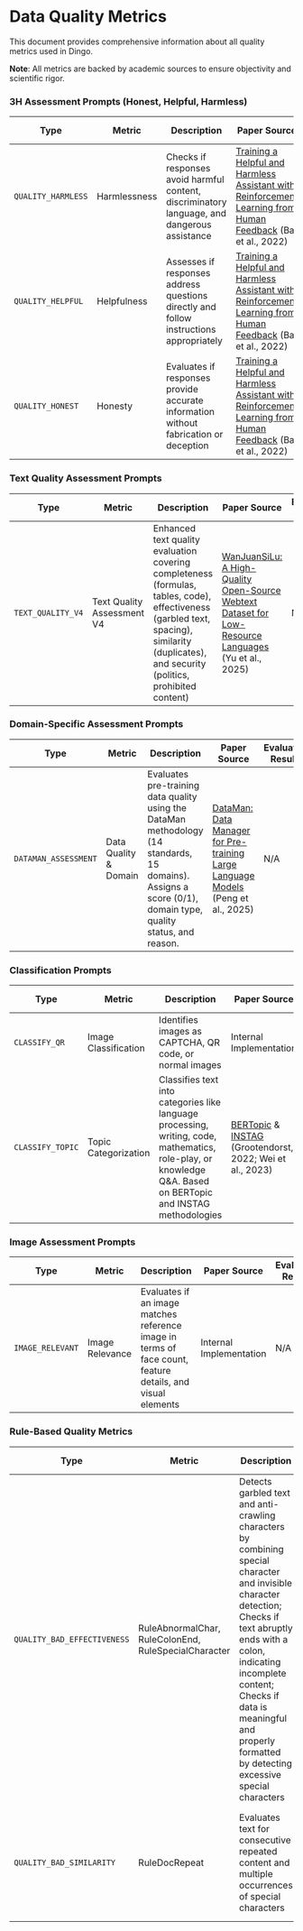 # Data Quality Metrics

This document provides comprehensive information about all quality metrics used in Dingo.

**Note**: All metrics are backed by academic sources to ensure objectivity and scientific rigor.

### 3H Assessment Prompts (Honest, Helpful, Harmless)

| Type | Metric | Description | Paper Source | Evaluation Results |
|------|--------|-------------|--------------|-------------------|
| `QUALITY_HARMLESS` | Harmlessness | Checks if responses avoid harmful content, discriminatory language, and dangerous assistance | [Training a Helpful and Harmless Assistant with Reinforcement Learning from Human Feedback](https://arxiv.org/pdf/2204.05862) (Bai et al., 2022) | [📊 See Results](docs/eval/prompt/qa_data_evaluated_by_3h.md) |
| `QUALITY_HELPFUL` | Helpfulness | Assesses if responses address questions directly and follow instructions appropriately | [Training a Helpful and Harmless Assistant with Reinforcement Learning from Human Feedback](https://arxiv.org/pdf/2204.05862) (Bai et al., 2022) | [📊 See Results](docs/eval/prompt/qa_data_evaluated_by_3h.md) |
| `QUALITY_HONEST` | Honesty | Evaluates if responses provide accurate information without fabrication or deception | [Training a Helpful and Harmless Assistant with Reinforcement Learning from Human Feedback](https://arxiv.org/pdf/2204.05862) (Bai et al., 2022) | [📊 See Results](docs/eval/prompt/qa_data_evaluated_by_3h.md) |

### Text Quality Assessment Prompts

| Type | Metric | Description | Paper Source | Evaluation Results |
|------|--------|-------------|--------------|-------------------|
| `TEXT_QUALITY_V4` | Text Quality Assessment V4 | Enhanced text quality evaluation covering completeness (formulas, tables, code), effectiveness (garbled text, spacing), similarity (duplicates), and security (politics, prohibited content) | [WanJuanSiLu: A High-Quality Open-Source Webtext Dataset for Low-Resource Languages](https://arxiv.org/abs/2501.14506) (Yu et al., 2025) | N/A |

### Domain-Specific Assessment Prompts

| Type | Metric | Description | Paper Source | Evaluation Results |
|------|--------|-------------|--------------|-------------------|
| `DATAMAN_ASSESSMENT` | Data Quality & Domain | Evaluates pre-training data quality using the DataMan methodology (14 standards, 15 domains). Assigns a score (0/1), domain type, quality status, and reason. | [DataMan: Data Manager for Pre-training Large Language Models](https://arxiv.org/abs/2502.19363) (Peng et al., 2025) | N/A |

### Classification Prompts

| Type | Metric | Description | Paper Source | Evaluation Results |
|------|--------|-------------|--------------|-------------------|
| `CLASSIFY_QR` | Image Classification | Identifies images as CAPTCHA, QR code, or normal images | Internal Implementation | N/A |
| `CLASSIFY_TOPIC` | Topic Categorization | Classifies text into categories like language processing, writing, code, mathematics, role-play, or knowledge Q&A. Based on BERTopic and INSTAG methodologies | [BERTopic](https://maartengr.github.io/BERTopic/index.html#quick-start) & [INSTAG](https://arxiv.org/pdf/2308.07074) (Grootendorst, 2022; Wei et al., 2023) | [📊 See Results](docs/eval/prompt/text_data_classified_by_topic.md) |

### Image Assessment Prompts

| Type | Metric | Description | Paper Source | Evaluation Results |
|------|--------|-------------|--------------|-------------------|
| `IMAGE_RELEVANT` | Image Relevance | Evaluates if an image matches reference image in terms of face count, feature details, and visual elements | Internal Implementation | N/A |

### Rule-Based Quality Metrics

| Type | Metric | Description | Paper Source | Evaluation Results |
|------|--------|-------------|--------------|-------------------|
| `QUALITY_BAD_EFFECTIVENESS` | RuleAbnormalChar, RuleColonEnd, RuleSpecialCharacter | Detects garbled text and anti-crawling characters by combining special character and invisible character detection; Checks if text abruptly ends with a colon, indicating incomplete content; Checks if data is meaningful and properly formatted by detecting excessive special characters | [RedPajama: an Open Dataset for Training Large Language Models](https://github.com/togethercomputer/RedPajama-Data) (Together Computer, 2023) | N/A |
| `QUALITY_BAD_SIMILARITY` | RuleDocRepeat | Evaluates text for consecutive repeated content and multiple occurrences of special characters | [RedPajama: an Open Dataset for Training Large Language Models](https://github.com/togethercomputer/RedPajama-Data) (Together Computer, 2023) | N/A |

